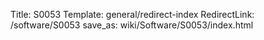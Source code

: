 Title: S0053
Template: general/redirect-index
RedirectLink: /software/S0053
save_as: wiki/Software/S0053/index.html